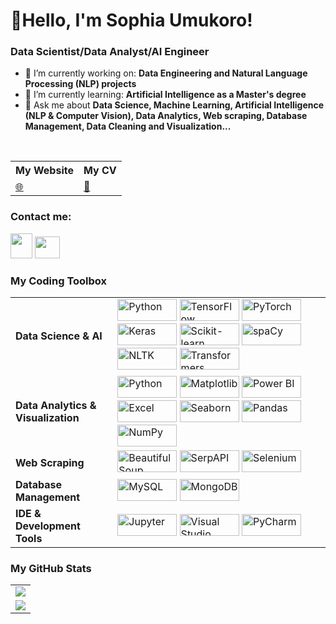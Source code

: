 # 👋Hello, I'm Sophia Umukoro!

### Data Scientist/Data Analyst/AI Engineer
- 🔭 I’m currently working on: __Data Engineering and Natural Language Processing (NLP) projects__ 
- 🌱 I’m currently learning: __Artificial Intelligence as a Master's degree__
- 💬 Ask me about __Data Science, Machine Learning, Artificial Intelligence (NLP & Computer Vision), Data Analytics, Web scraping, Database Management, Data Cleaning and Visualization...__
<br/>


<table>
    <tr>
        <th>My Website</th>
        <th>My CV</th>
    </tr>
    <tr>
        <td>
            <a href="https://sophiakevwe.github.io/">🌐</a>
        </td>
        <td>
            <a href="https://drive.google.com/file/d/18kebhHPteNVLkacOTJ_CuYp5NEwyl5jW/view?usp=sharing">📃</a>
        </td>
    </tr>
</table>

### Contact me:
<a href="https://twitter.com/KaaySophia"><img src="https://www.vectorlogo.zone/logos/twitter/twitter-icon.svg" width="35" height="40"/></a>
<a href="https://www.linkedin.com/in/oghenekevwe-sophia-umukoro-632433229"><img src="https://www.vectorlogo.zone/logos/linkedin/linkedin-icon.svg" width="40" height="35"/></a>

### My Coding Toolbox

<table>
    <tr>
        <td><b>Data Science & AI</b></td>
        <td>
            <img alt="Python" src="https://img.shields.io/badge/-Python-3776AB?style=flat-square&logo=python&logoColor=white" width="95" height="35"/>
            <img alt="TensorFlow" src="https://img.shields.io/badge/-TensorFlow-FF6F00?style=flat-square&logo=tensorflow&logoColor=white" width="95" height="35"/>
            <img alt="PyTorch" src="https://img.shields.io/badge/-PyTorch-EE4C2C?style=flat-square&logo=pytorch&logoColor=white" width="95" height="35"/>
            <img alt="Keras" src="https://img.shields.io/badge/-Keras-D00000?style=flat-square&logo=keras&logoColor=white" width="95" height="35"/>
            <img alt="Scikit-learn" src="https://img.shields.io/badge/-Scikit%20learn-F7931E?style=flat-square&logo=scikit-learn&logoColor=white" width="95" height="35"/>
            <img alt="spaCy" src="https://img.shields.io/badge/-spaCy-1E1E1E?style=flat-square&logo=spacy&logoColor=white" width="95" height="35"/>
            <img alt="NLTK" src="https://img.shields.io/badge/-NLTK-3D3D3D?style=flat-square&logo=nltk&logoColor=white" width="95" height="35"/>
            <img alt="Transformers" src="https://img.shields.io/badge/-Transformers-6C2C91?style=flat-square&logo=transformers&logoColor=white" width="95" height="35"/>
        </td>
    </tr>
    <tr>
        <td><b>Data Analytics & Visualization</b></td>
        <td>
            <img alt="Python" src="https://img.shields.io/badge/-Python-3776AB?style=flat-square&logo=python&logoColor=white" width="95" height="35"/>
            <img alt="Matplotlib" src="https://img.shields.io/badge/-Matplotlib-ffffff?style=flat-square&logo=matplotlib&logoColor=black" width="95" height="35"/>
            <img alt="Power BI" src="https://img.shields.io/badge/-Power%20BI-F2C811?style=flat-square&logo=powerbi&logoColor=black" width="95" height="35"/>
            <img alt="Excel" src="https://img.shields.io/badge/-Excel-217346?style=flat-square&logo=microsoftexcel&logoColor=white" width="95" height="35"/>
            <img alt="Seaborn" src="https://img.shields.io/badge/-Seaborn-2E6E9E?style=flat-square&logo=seaborn&logoColor=white" width="95" height="35"/>
            <img alt="Pandas" src="https://img.shields.io/badge/-Pandas-150458?style=flat-square&logo=pandas&logoColor=white" width="95" height="35"/>
            <img alt="NumPy" src="https://img.shields.io/badge/-NumPy-013243?style=flat-square&logo=numpy&logoColor=white" width="95" height="35"/>
        </td>
    </tr>
    <tr>
        <td><b>Web Scraping</b></td>
        <td>
            <img alt="Beautiful Soup" src="https://img.shields.io/badge/-Beautiful%20Soup-3776AB?style=flat-square&logo=beautifulsoup&logoColor=white" width="95" height="35"/>
            <img alt="SerpAPI" src="https://img.shields.io/badge/-SerpAPI-E00032?style=flat-square&logo=serpapi&logoColor=white" width="95" height="35"/>
            <img alt="Selenium" src="https://img.shields.io/badge/-Selenium-43B02A?style=flat-square&logo=selenium&logoColor=white" width="95" height="35"/>
        </td>
    </tr>
    <tr>
        <td><b>Database Management</b></td>
        <td>
            <img alt="MySQL" src="https://img.shields.io/badge/-MySQL-4479A1?style=flat-square&logo=mysql&logoColor=white" width="95" height="35"/>
            <img alt="MongoDB" src="https://img.shields.io/badge/-MongoDB-13aa52?style=flat-square&logo=mongodb&logoColor=white" width="95" height="35"/>
        </td>
    </tr>
    <tr>
        <td><b>IDE & Development Tools</b></td>
        <td>
            <img alt="Jupyter" src="https://img.shields.io/badge/-Jupyter-F37626?style=flat-square&logo=jupyter&logoColor=white" width="95" height="35"/>
            <img alt="Visual Studio Code" src="https://img.shields.io/badge/-Visual%20Studio%20Code-007ACC?style=flat-square&logo=visualstudiocode&logoColor=white" width="95" height="35"/>
            <img alt="PyCharm" src="https://img.shields.io/badge/-PyCharm-000000?style=flat-square&logo=pycharm&logoColor=white" width="95" height="35"/>
        </td>
    </tr>
</table>

### My GitHub Stats

<table>
    <tr>
        <td>
            <img src="https://github-readme-streak-stats.herokuapp.com/?user=sophiakevwe&theme=dark"/>
        </td> 
    </tr>
    <tr>
        <td>
            <img src="https://github-readme-stats.vercel.app/api?username=sophiakevwe&count_private=true&show_icons=true&theme=dark"/>
        </td>
    </tr>
</table>





<!---
SophiaKevwe/SophiaKevwe is a ✨ special ✨ repository because its `README.md` (this file) appears on your GitHub profile.
You can click the Preview link to take a look at your changes.
--->
